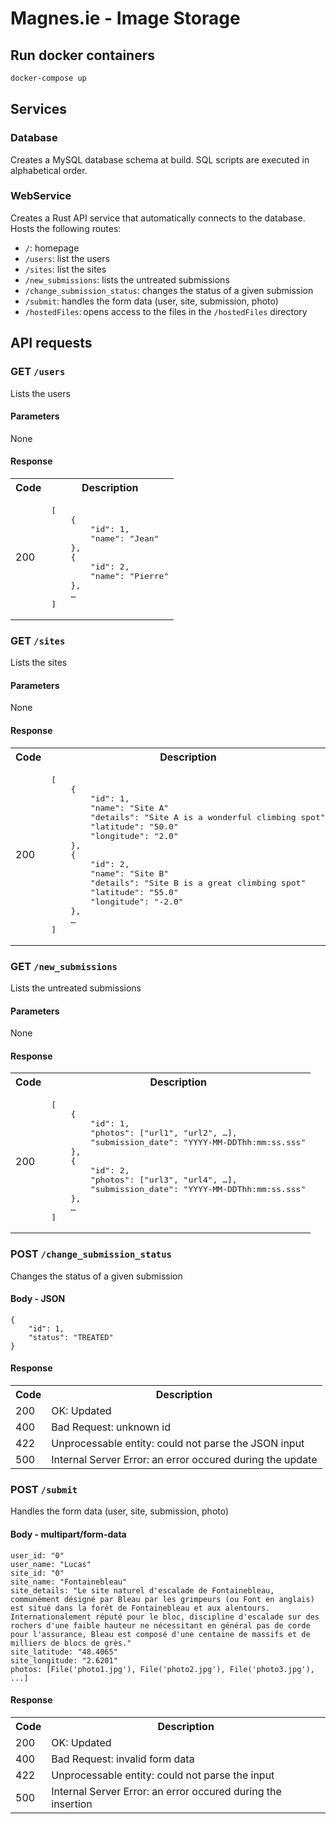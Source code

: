 # Magnes.ie - Image Storage

## Run docker containers
```sh
docker-compose up
```

## Services

### Database

Creates a MySQL database schema at build. SQL scripts are executed in alphabetical order.

### WebService

Creates a Rust API service that automatically connects to the database. Hosts the following routes:

- `/`: homepage
- `/users`: list the users
- `/sites`: list the sites
- `/new_submissions`: lists the untreated submissions
- `/change_submission_status`: changes the status of a given submission
- `/submit`: handles the form data (user, site, submission, photo)
- `/hostedFiles`: opens access to the files in the `/hostedFiles` directory

## API requests

### GET `/users`

Lists the users

#### Parameters

None

#### Response

<table>
<tr>
    <th>Code</th>
    <th>Description</th>
</tr>
<tr>
    <td>200</td>
    <td>
        <pre>
[
    {
        "id": 1, 
        "name": "Jean"
    },
    {
        "id": 2, 
        "name": "Pierre"
    },
    …
]</pre>
    </td>
</tr>
</table>

### GET `/sites`

Lists the sites

#### Parameters

None

#### Response

<table>
<tr>
    <th>Code</th>
    <th>Description</th>
</tr>
<tr>
    <td>200</td>
    <td>
        <pre>
[
    {
        "id": 1, 
        "name": "Site A"
        "details": "Site A is a wonderful climbing spot"
        "latitude": "50.0"
        "longitude": "2.0"
    },
    {
        "id": 2, 
        "name": "Site B"
        "details": "Site B is a great climbing spot"
        "latitude": "55.0"
        "longitude": "-2.0"
    },
    …
]</pre>
    </td>
</tr>
</table>

### GET `/new_submissions`

Lists the untreated submissions

#### Parameters

None

#### Response

<table>
<tr>
    <th>Code</th>
    <th>Description</th>
</tr>
<tr>
    <td>200</td>
    <td>
        <pre>
[
    {
        "id": 1, 
        "photos": ["url1", "url2", …],
        "submission_date": "YYYY-MM-DDThh:mm:ss.sss"
    },
    {
        "id": 2, 
        "photos": ["url3", "url4", …],
        "submission_date": "YYYY-MM-DDThh:mm:ss.sss"
    },
    …
]</pre>
    </td>
</tr>
</table>

### POST `/change_submission_status`

Changes the status of a given submission

#### Body - JSON

```
{
    "id": 1,
    "status": "TREATED"
}
```

#### Response

<table>
<tr>
    <th>Code</th>
    <th>Description</th>
</tr>
<tr>
    <td>200</td>
    <td>OK: Updated</td>
</tr>
<tr>
    <td>400</td>
    <td>Bad Request: unknown id</td>
</tr>
<tr>
    <td>422</td>
    <td>Unprocessable entity: could not parse the JSON input</td>
</tr>
<tr>
    <td>500</td>
    <td>Internal Server Error: an error occured during the update</td>
</tr>
</table>


### POST `/submit`

Handles the form data (user, site, submission, photo)

#### Body - multipart/form-data

```
user_id: "0"
user_name: "Lucas"
site_id: "0"
site_name: "Fontainebleau"
site_details: "Le site naturel d'escalade de Fontainebleau, communément désigné par Bleau par les grimpeurs (ou Font en anglais) est situé dans la forêt de Fontainebleau et aux alentours. Internationalement réputé pour le bloc, discipline d'escalade sur des rochers d'une faible hauteur ne nécessitant en général pas de corde pour l'assurance, Bleau est composé d'une centaine de massifs et de milliers de blocs de grès."
site_latitude: "48.4065"
site_longitude: "2.6201"
photos: [File('photo1.jpg'), File('photo2.jpg'), File('photo3.jpg'), ...]
```

#### Response

<table>
<tr>
    <th>Code</th>
    <th>Description</th>
</tr>
<tr>
    <td>200</td>
    <td>OK: Updated</td>
</tr>
<tr>
    <td>400</td>
    <td>Bad Request: invalid form data</td>
</tr>
<tr>
    <td>422</td>
    <td>Unprocessable entity: could not parse the input</td>
</tr>
<tr>
    <td>500</td>
    <td>Internal Server Error: an error occured during the insertion</td>
</tr>
</table>


